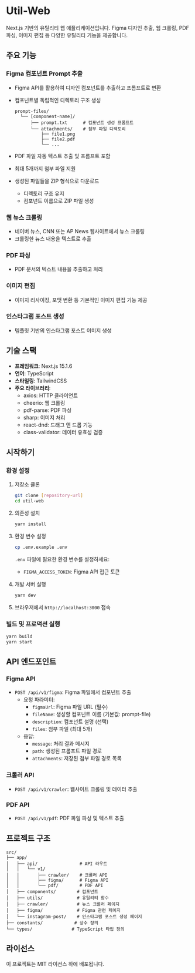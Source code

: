 # Util-Web

Next.js 기반의 유틸리티 웹 애플리케이션입니다. Figma 디자인 추출, 웹 크롤링, PDF 파싱, 이미지 편집 등 다양한 유틸리티 기능을 제공합니다.

## 주요 기능

### Figma 컴포넌트 Prompt 추출

- Figma API를 활용하여 디자인 컴포넌트를 추출하고 프롬프트로 변환
- 컴포넌트별 독립적인 디렉토리 구조 생성

  ```
  prompt-files/
    └── [component-name]/
        ├── prompt.txt      # 컴포넌트 생성 프롬프트
        └── attachments/    # 첨부 파일 디렉토리
            ├── file1.png
            ├── file2.pdf
            └── ...
  ```

- PDF 파일 자동 텍스트 추출 및 프롬프트 포함
- 최대 5개까지 첨부 파일 지원
- 생성된 파일들을 ZIP 형식으로 다운로드
  - 디렉토리 구조 유지
  - 컴포넌트 이름으로 ZIP 파일 생성

### 웹 뉴스 크롤링

- 네이버 뉴스, CNN 또는 AP News 웹사이트에서 뉴스 크롤링
- 크롤링한 뉴스 내용을 텍스트로 추출

### PDF 파싱

- PDF 문서의 텍스트 내용을 추출하고 처리

### 이미지 편집

- 이미지 리사이징, 포맷 변환 등 기본적인 이미지 편집 기능 제공

### 인스타그램 포스트 생성

- 템플릿 기반의 인스타그램 포스트 이미지 생성

## 기술 스택

- **프레임워크**: Next.js 15.1.6
- **언어**: TypeScript
- **스타일링**: TailwindCSS
- **주요 라이브러리**:
  - axios: HTTP 클라이언트
  - cheerio: 웹 크롤링
  - pdf-parse: PDF 파싱
  - sharp: 이미지 처리
  - react-dnd: 드래그 앤 드롭 기능
  - class-validator: 데이터 유효성 검증

## 시작하기

### 환경 설정

1. 저장소 클론

   ```bash
   git clone [repository-url]
   cd util-web
   ```

2. 의존성 설치

   ```bash
   yarn install
   ```

3. 환경 변수 설정

   ```bash
   cp .env.example .env
   ```

   `.env` 파일에 필요한 환경 변수를 설정하세요:

   - `FIGMA_ACCESS_TOKEN`: Figma API 접근 토큰

4. 개발 서버 실행

   ```bash
   yarn dev
   ```

5. 브라우저에서 `http://localhost:3000` 접속

### 빌드 및 프로덕션 실행

```bash
yarn build
yarn start
```

## API 엔드포인트

### Figma API

- `POST /api/v1/figma`: Figma 파일에서 컴포넌트 추출
  - 요청 파라미터:
    - `figmaUrl`: Figma 파일 URL (필수)
    - `fileName`: 생성할 컴포넌트 이름 (기본값: prompt-file)
    - `description`: 컴포넌트 설명 (선택)
    - `files`: 첨부 파일 (최대 5개)
  - 응답:
    - `message`: 처리 결과 메시지
    - `path`: 생성된 프롬프트 파일 경로
    - `attachments`: 저장된 첨부 파일 경로 목록

### 크롤러 API

- `POST /api/v1/crawler`: 웹사이트 크롤링 및 데이터 추출

### PDF API

- `POST /api/v1/pdf`: PDF 파일 파싱 및 텍스트 추출

## 프로젝트 구조

```
src/
├── app/
│   ├── api/                # API 라우트
│   │   └── v1/
│   │       ├── crawler/    # 크롤러 API
│   │       ├── figma/      # Figma API
│   │       └── pdf/        # PDF API
│   ├── components/        # 컴포넌트
│   ├── utils/             # 유틸리티 함수
│   ├── crawler/           # 뉴스 크롤러 페이지
│   ├── figma/             # Figma 관련 페이지
│   └── instagram-post/    # 인스타그램 포스트 생성 페이지
├── constants/            # 상수 정의
└── types/               # TypeScript 타입 정의
```

## 라이선스

이 프로젝트는 MIT 라이선스 하에 배포됩니다.
